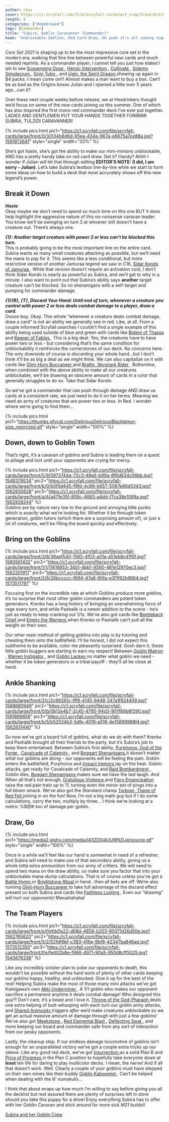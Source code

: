 ```yaml
---
author: chev
cover: https://c1.scryfall.com/file/scryfall-cards/art_crop/front/0/3/034b8d6d-95ea-434a-967a-e6675a7ce88a.jpg?1591972641
length: 8
categories: ["Homebrewed"]
tags: [Commander]
title: "Subira, Goblin Caravanner (Commander)"
hook: "Unblockable Goblins, Red Card Draw, Oh yeah it's all coming together..."
---
```


_Core Set 2021_ is shaping up to be the most impressive core set in the modern era, walking that fine line between powerful new cards and much needed reprints. As a commander player, I cannot tell you just how elated I am to see
<a
	class="accented-link"
	target="_blank"
	href="https://scryfall.com/card/cm2/143/scavenging-ooze?utm_source=api"
	data-toggle="popover"
	data-placement="top"
	data-content="<img src='https://c1.scryfall.com/file/scryfall-cards/normal/front/c/6/c6039b62-aa14-4ee0-9d77-49dbe2a3b9fa.jpg?1562276002' width=100% height=100%>">
Scavenging Ooze
</a>,
<a
	class="accented-link"
	target="_blank"
	href="https://scryfall.com/card/aer/109/heroic-intervention?utm_source=api"
	data-toggle="popover"
	data-placement="top"
	data-content="<img src='https://c1.scryfall.com/file/scryfall-cards/normal/front/8/f/8f5a620c-fde7-4b72-bf8a-efc4f14560c5.jpg?1576381983' width=100% height=100%>">
Heroic Intervention
</a>,
<a
	class="accented-link"
	target="_blank"
	href="https://scryfall.com/card/c20/170/cultivate?utm_source=api"
	data-toggle="popover"
	data-placement="top"
	data-content="<img src='https://c1.scryfall.com/file/scryfall-cards/normal/front/6/9/69c90a17-42ad-4f27-ab1b-3790bc0813b3.jpg?1591320806' width=100% height=100%>">
Cultivate
</a>,
<a
	class="accented-link"
	target="_blank"
	href="https://scryfall.com/card/c20/253/solemn-simulacrum?utm_source=api"
	data-toggle="popover"
	data-placement="top"
	data-content="<img src='https://c1.scryfall.com/file/scryfall-cards/normal/front/9/c/9cf94894-1dbb-4ef6-a3c2-388b3ee20225.jpg?1591321738' width=100% height=100%>">
Solemn Simulacrum
</a>,
<a
	class="accented-link"
	target="_blank"
	href="https://scryfall.com/card/me3/69/grim-tutor?utm_source=api"
	data-toggle="popover"
	data-placement="top"
	data-content="<img src='https://c1.scryfall.com/file/scryfall-cards/normal/front/0/7/07077952-8002-4010-904b-447294fd5686.jpg?1562896492' width=100% height=100%>">
Grim Tutor
</a>, and
<a
	class="accented-link"
	target="_blank"
	href="https://scryfall.com/card/frf/1/ugin-the-spirit-dragon?utm_source=api"
	data-toggle="popover"
	data-placement="top"
	data-content="<img src='https://c1.scryfall.com/file/scryfall-cards/normal/front/5/8/58c1e824-c8a9-4312-8e4c-a29a26d189a4.jpg?1562825451' width=100% height=100%>">
Ugin, the Spirit Dragon
</a> showing up again in $4 packs. I mean come on!!! Almost makes a man want to buy a box. Can’t be as bad as the Origins boxes Julian and I opened a little over 5 years ago...can it?

Over these next couple weeks before release, we at Hexdrinkers thought we’d focus on some of the _new_ cards joining us this summer. One of which has also inspired the first mono-red commander deck I’ve ever put together. LADIES AND GENTLEMEN PUT YOUR HANDS TOGETHER FORRRRR SUBIRA, TULZIDI CARAVANNER!

{% include pics.html
pic1="https://c1.scryfall.com/file/scryfall-cards/large/front/0/3/034b8d6d-95ea-434a-967a-e6675a7ce88a.jpg?1591972641"
style="single"
width="33%" %}
<br />

She’s got haste, she’s got the ability to make our mini-minions unblockable, AND has a pretty handy take on red card draw. Get it? Handy? Ahhh I wonder if Julian will let that through editing **EDITOR’S NOTE: (I did, I am sorry - Julian)**. Let’s take Subira’s textbox line-by-line while we start to form some ideas on how to build a deck that most accurately shows off this new legend’s power.

## Break it Down

<b>_Haste_</b> <br />
Okay maybe we don’t need to spend so much time on this one BUT it does help highlight the aggressive nature of this no-nonsense caravan leader. You know we’ll be swinging on turn 3 at whoever still doesn’t have a creature out. There’s always one.

<b>_{1}: Another target creature with power 2 or less can’t be blocked this turn._ </b><br />
This is probably going to be the most important line on the entire card. Subira wants as many small creatures attacking as possible, but we’ll need the mana to pay for it. This seems like a less conditional, but more restrictive version of another Jamuraa legend we saw in C16,
<a
	class="accented-link"
	target="_blank"
	href="https://scryfall.com/card/c16/42/sidar-kondo-of-jamuraa?utm_source=api"
	data-toggle="popover"
	data-placement="top"
	data-content="<img src='https://c1.scryfall.com/file/scryfall-cards/normal/front/1/9/19d2671c-39bd-4dd7-ac97-9cdf5c2cb149.jpg?1562390224' width=100% height=100%>">
Sidar Kondo of Jamuraa
</a>. While that version doesn’t require an activation cost, I don’t think Sidar Kondo is nearly as powerful as Subira, and we’ll get to why in a minute. I also want to point out that Subira’s ability says **another** target creature can’t be blocked. So no shenanigans with a self-target and pumping for commander damage.

<b>_{1}{R}, {T}, Discard Your Hand: Until end of turn, whenever a creature you control with power 2 or less deals combat damage to a player, draw a card._ </b><br />
Ooooo boy. Okay. This whole “whenever a creature deals combat damage, draw a card” is not an ability we generally see in red. Like, at all. From a couple informed Scryfall searches I couldn’t find a single example of this ability being used outside of blue and green with cards like
<a
	class="accented-link"
	target="_blank"
	href="https://scryfall.com/card/a25/42/bident-of-thassa?utm_source=api"
	data-toggle="popover"
	data-placement="top"
	data-content="<img src='https://c1.scryfall.com/file/scryfall-cards/normal/front/5/9/5903aac6-171c-48b7-984a-f074c176d179.jpg?1562435903' width=100% height=100%>">
Bident of Thassa
</a> and
<a
	class="accented-link"
	target="_blank"
	href="https://scryfall.com/card/eld/163/keeper-of-fables?utm_source=api"
	data-toggle="popover"
	data-placement="top"
	data-content="<img src='https://c1.scryfall.com/file/scryfall-cards/normal/front/6/7/6754d6cf-3506-48b5-a0ef-8a90b8dd2701.jpg?1572490595' width=100% height=100%>">
Keeper of Fables
</a>. This is a big deal. Yes, the creatures have to have power two or less - but considering that’s the same condition for unblockability it reinforces the cornerstones of our deck. No concerns here. The only downside of course is discarding your whole hand...but I don’t think it’ll be as big a deal as we might think. We can also capitalize on it with cards like
<a
	class="accented-link"
	target="_blank"
	href="https://scryfall.com/card/m20/141/glint-horn-buccaneer?utm_source=api"
	data-toggle="popover"
	data-placement="top"
	data-content="<img src='https://c1.scryfall.com/file/scryfall-cards/normal/front/d/f/df2df9cb-14f5-470f-b438-20f4ae8d0d59.jpg?1563899187' width=100% height=100%>">
Glint-Horn Buccaneer
</a> and
<a
	class="accented-link"
	target="_blank"
	href="https://scryfall.com/card/c20/4/brallin-skyshark-rider?utm_source=api"
	data-toggle="popover"
	data-placement="top"
	data-content="<img src='https://c1.scryfall.com/file/scryfall-cards/normal/front/9/b/9b4fdcd5-5346-46a8-b1a4-84ddb74089e0.jpg?1591234217' width=100% height=100%>">
Brallin, Skyshark Rider
</a>. Bottomline, when combined with the above ability to make all our creatures unblockable, we’ll be drawing an obscene amount of cards in a color that generally struggles to do so. Take that Sidar Kondo.

So we’ve got a commander that can push through damage AND draw us cards at a consistent rate, we just need to do it on her terms. Meaning we need an army of creatures that are power two or less. In Red. I wonder where we’re going to find them...

{% include pics.html
pic1="https://thumbs.gfycat.com/DeliriousDeliriousBlacklemur-size_restricted.gif"
style="single"
width="100%" %}
<br />

## Down, down to Goblin Town

That’s right, it’s a caravan of goblins and Subira is leading them on a quest to pillage and loot until your opponents are crying for mercy.

{% include pics.html
pic1="https://c1.scryfall.com/file/scryfall-cards/large/front/5/9/5973744a-72c3-48e6-b99a-8f6d634c06bb.jpg?1548379534"
pic2="https://c1.scryfall.com/file/scryfall-cards/large/front/b/0/b0f5d445-f9fd-4c89-b657-5067e86d5343.jpg?1562930628"
pic3="https://c1.scryfall.com/file/scryfall-cards/large/front/a/4/a47fe35f-859c-4663-a4dd-f7ca38e1099a.jpg?1562928244" %}
<br />
Goblins are by nature very low to the ground and annoying little punks which is _exactly_ what we’re looking for. Whether it be through token generation, goblin tutors (which there are a surprising amount of), or just a lot of creatures, we’ll be filling the board quickly and effectively.

## Bring on the Goblins

{% include pics.html
pic1="https://c1.scryfall.com/file/scryfall-cards/large/front/3/6/36aef540-1565-4f03-a01a-a51eb8cd1f0f.jpg?1580561432"
pic2="https://c1.scryfall.com/file/scryfall-cards/large/front/1/1/11616853-34b1-4bb1-9590-461e12970ec3.jpg?1562201917"
pic3="https://c1.scryfall.com/file/scryfall-cards/large/front/2/6/26bccccc-f694-47a8-90fa-e3f1f62b9664.jpg?1573511797" %}
<br />

Focusing first on the incredible rate at which Goblins produce more goblins, it’s no surprise that most other goblin commanders are potent token generators. Krenko has a long history of bringing an overwhelming force of rage every turn, and while Pashalik is a newer addition to the scene - he’s just as ready to keep cranking out 1/1s. We’ve also got cards like
<a
	class="accented-link"
	target="_blank"
	href="https://scryfall.com/card/mb1/852/beetleback-chief?utm_source=api"
	data-toggle="popover"
	data-placement="top"
	data-content="<img src='https://c1.scryfall.com/file/scryfall-cards/normal/front/1/6/16b8a76e-5ad9-42b6-ba03-819b2491c0c2.jpg?1573511091' width=100% height=100%>">
Beetleback Chief
</a> and
<a
	class="accented-link"
	target="_blank"
	href="https://scryfall.com/card/dds/15/empty-the-warrens?utm_source=api"
	data-toggle="popover"
	data-placement="top"
	data-content="<img src='https://c1.scryfall.com/file/scryfall-cards/normal/front/4/2/42418f91-c7a9-461a-b00c-bba184e2a917.jpg?1562856596' width=100% height=100%>">
Empty the Warrens
</a> when Krenko or Pashalik can’t pull all the weight on their own.

Our other main method of getting goblins into play is by tutoring and cheating them onto the battlefield. I’ll be honest, I did not expect this subtheme to be available, color me pleasantly surprised. Gosh darn it, these little goblin buggers are starting to earn my respect! Between
<a
	class="accented-link"
	target="_blank"
	href="https://scryfall.com/card/mb1/956/goblin-matron?utm_source=api"
	data-toggle="popover"
	data-placement="top"
	data-content="<img src='https://c1.scryfall.com/file/scryfall-cards/normal/front/b/8/b84b11b0-7511-4a11-a949-aa93af9ddbd6.jpg?1573511840' width=100% height=100%>">
Goblin Matron
</a>,
<a
	class="accented-link"
	target="_blank"
	href="https://scryfall.com/card/ddt/32/warren-instigator?utm_source=api"
	data-toggle="popover"
	data-placement="top"
	data-content="<img src='https://c1.scryfall.com/file/scryfall-cards/normal/front/a/4/a47fe35f-859c-4663-a4dd-f7ca38e1099a.jpg?1562928244' width=100% height=100%>">
Warren Instigator
</a>, and
<a
	class="accented-link"
	target="_blank"
	href="https://scryfall.com/card/vma/167/goblin-lackey?utm_source=api"
	data-toggle="popover"
	data-placement="top"
	data-content="<img src='https://c1.scryfall.com/file/scryfall-cards/normal/front/3/0/30104836-1e9d-4533-98f8-d5c4e6484b52.jpg?1562904811' width=100% height=100%>">
Goblin Lackey
</a> no matter what goblin we need - whether it be token generators or a tribal payoff - they’ll all be close at hand.

## Ankle Shanking

{% include pics.html
pic1="https://c1.scryfall.com/file/scryfall-cards/large/front/2/c/2c89261c-fff8-4145-9448-247a1f924409.jpg?1588680949"
pic2="https://c1.scryfall.com/file/scryfall-cards/large/front/0/b/0b12e4b7-2c45-4795-94d3-901f89b8f290.jpg?1591899856"
pic3="https://c1.scryfall.com/file/scryfall-cards/large/front/b/5/b52534b3-5dfe-4019-a518-4e15899988f4.jpg?1562931440" %}
<br />

So now we’ve got a board full of goblins, what do we do with them? Krenko and Pashalik brought all their friends to the party, but it’s Subira’s job to keep them entertained. Between Subira’s first ability,
<a
	class="accented-link"
	target="_blank"
	href="https://scryfall.com/card/mb1/1029/purphoros-god-of-the-forge?utm_source=api"
	data-toggle="popover"
	data-placement="top"
	data-content="<img src='https://c1.scryfall.com/file/scryfall-cards/normal/front/2/c/2c89261c-fff8-4145-9448-247a1f924409.jpg?1588680949' width=100% height=100%>">
Purphoros, God of the Forge
</a>,
<a
	class="accented-link"
	target="_blank"
	href="https://scryfall.com/card/rna/95/cavalcade-of-calamity?utm_source=api"
	data-toggle="popover"
	data-placement="top"
	data-content="<img src='https://c1.scryfall.com/file/scryfall-cards/normal/front/8/a/8a81e889-490b-4aeb-8e84-ea9a390bb8fe.jpg?1584830817' width=100% height=100%>">
Cavalcade of Calamity
</a>, and
<a
	class="accented-link"
	target="_blank"
	href="https://scryfall.com/card/evg/54/boggart-shenanigans?utm_source=api"
	data-toggle="popover"
	data-placement="top"
	data-content="<img src='https://c1.scryfall.com/file/scryfall-cards/normal/front/b/5/b52534b3-5dfe-4019-a518-4e15899988f4.jpg?1562931440' width=100% height=100%>">
Boggart Shenanigans
</a> it doesn’t matter _what_ our goblins are doing - our opponents will be feeling the pain. Goblin enters the battlefield, Purphoros and
<a
	class="accented-link"
	target="_blank"
	href="https://scryfall.com/card/mb1/978/impact-tremors?utm_source=api"
	data-toggle="popover"
	data-placement="top"
	data-content="<img src='https://c1.scryfall.com/file/scryfall-cards/normal/front/a/c/acabeb7d-6f8f-4750-a29d-e0dd4e781c52.jpg?1573512000' width=100% height=100%>">
Impact tremors
</a> lay on the heat. Goblin attacks, get ready for Cavalcade of Calamity, and
<a
	class="accented-link"
	target="_blank"
	href="https://scryfall.com/card/uma/142/raid-bombardment?utm_source=api"
	data-toggle="popover"
	data-placement="top"
	data-content="<img src='https://c1.scryfall.com/file/scryfall-cards/normal/front/c/a/ca75d458-4947-4075-89b6-e93936c67370.jpg?1547517351' width=100% height=100%>">
Raid Bombardment
</a>. Goblin dies,
<a
	class="accented-link"
	target="_blank"
	href="https://scryfall.com/card/evg/54/boggart-shenanigans?utm_source=api"
	data-toggle="popover"
	data-placement="top"
	data-content="<img src='https://c1.scryfall.com/file/scryfall-cards/normal/front/b/5/b52534b3-5dfe-4019-a518-4e15899988f4.jpg?1562931440' width=100% height=100%>">
Boggart Shenanigans
</a> makes sure we have the last laugh. And When all that’s not enough,
<a
	class="accented-link"
	target="_blank"
	href="https://scryfall.com/card/cn2/161/gratuitous-violence?utm_source=api"
	data-toggle="popover"
	data-placement="top"
	data-content="<img src='https://c1.scryfall.com/file/scryfall-cards/normal/front/0/9/093e3fc5-b2e0-4376-b8ad-4470e02e3f63.jpg?1576382868' width=100% height=100%>">
Gratuitous Violence
</a> and
<a
	class="accented-link"
	target="_blank"
	href="https://scryfall.com/card/m21/143/fiery-emancipation?utm_source=api"
	data-toggle="popover"
	data-placement="top"
	data-content="<img src='https://c1.scryfall.com/file/scryfall-cards/normal/front/0/b/0b12e4b7-2c45-4795-94d3-901f89b8f290.jpg?1591899856' width=100% height=100%>">
Fiery Emancipation
</a> raise the red pain train up to 11, turning even the minor-est of pings into a full blown smack. We’ve also got the _Standard_ champ
<a
	class="accented-link"
	target="_blank"
	href="https://scryfall.com/card/eld/147/torbran-thane-of-red-fell?utm_source=api"
	data-toggle="popover"
	data-placement="top"
	data-content="<img src='https://c1.scryfall.com/file/scryfall-cards/normal/front/7/9/79f591cd-d277-4ba5-b1bf-1c09cac9cb8a.jpg?1572490491' width=100% height=100%>">
Torbran, Thane of Red Fell
</a> joining in on the fun! Now, I’m not a big math guy but if I do some calculations, carry the two, multiply by three... I think we’re looking at a metric %$@#-ton of damage _per_ goblin.

## Draw, Go

{% include pics.html
pic1="https://media2.giphy.com/media/l41lZD0i4UU9PkDJe/source.gif"
style="single"
width="100%" %}
<br />

Once in a while we’ll feel like our hand is somewhat in need of a refresher, and Subira will need to make use of that secondary ability, giving us a whole lotta extra ammunition from our army of critters. We will need to spend two mana on the draw ability, so make sure you factor that into your unblockable mana-dump calculations. That is of course unless you’ve got a
<a
	class="accented-link"
	target="_blank"
	href="https://scryfall.com/card/avr/128/battle-hymn?utm_source=api"
	data-toggle="popover"
	data-placement="top"
	data-content="<img src='https://c1.scryfall.com/file/scryfall-cards/normal/front/4/3/43b5d46e-7054-44f8-9a14-b412f2f0ab86.jpg?1561864718' width=100% height=100%>">
Battle Hymn
</a> or
<a
	class="accented-link"
	target="_blank"
	href="https://scryfall.com/card/ons/191/brightstone-ritual?utm_source=api"
	data-toggle="popover"
	data-placement="top"
	data-content="<img src='https://c1.scryfall.com/file/scryfall-cards/normal/front/5/b/5b08b0a6-c94e-4407-8a24-c8202497b5f2.jpg?1562916460' width=100% height=100%>">
Brightstone Ritual
</a> in hand...then all bets are off. We’re also running
<a
	class="accented-link"
	target="_blank"
	href="https://scryfall.com/card/m20/141/glint-horn-buccaneer?utm_source=api"
	data-toggle="popover"
	data-placement="top"
	data-content="<img src='https://c1.scryfall.com/file/scryfall-cards/normal/front/d/f/df2df9cb-14f5-470f-b438-20f4ae8d0d59.jpg?1563899187' width=100% height=100%>">
Glint-Horn Buccaneer
</a> to take full advantage of the discard effect present on both Subira and cards like
<a
	class="accented-link"
	target="_blank"
	href="https://scryfall.com/card/mb1/919/faithless-looting?utm_source=api"
	data-toggle="popover"
	data-placement="top"
	data-content="<img src='https://c1.scryfall.com/file/scryfall-cards/normal/front/6/7/671c008a-8ff8-42d7-9e03-6d8a9ddace67.jpg?1573511573' width=100% height=100%>">
Faithless Looting
</a>. Even our “drawing” will hurt our opponents! Mwuahahaha!

## The Team Players

{% include pics.html
pic1="https://c1.scryfall.com/file/scryfall-cards/large/front/e/f/efdd1e22-d68d-4858-b253-80071d26d50e.jpg?1562765620"
pic2="https://c1.scryfall.com/file/scryfall-cards/large/front/5/2/52fdf6bf-c383-416e-9bf8-42347ba846ad.jpg?1573512350"
pic3="https://c1.scryfall.com/file/scryfall-cards/large/front/f/e/fe402b8e-f966-4971-90a5-950d8cff5025.jpg?1543676336" %}
<br />

Like any incredibly sinister plan to poke our opponents to death, this wouldn’t be possible without the hard work of plenty of other cards keeping our goblins happy, healthy, and unblocked. Give it up for the best of the rest! Helping Subira make the most of those many mini attacks we’ve got Kamigawa’s own
<a
	class="accented-link"
	target="_blank"
	href="https://scryfall.com/card/chk/155/akki-underminer?utm_source=api"
	data-toggle="popover"
	data-placement="top"
	data-content="<img src='https://c1.scryfall.com/file/scryfall-cards/normal/front/e/f/efdd1e22-d68d-4858-b253-80071d26d50e.jpg?1562765620' width=100% height=100%>">
Akki Underminer
</a>. A 1/1 goblin who makes our opponent sacrifice a permanent anytime it deals combat damage! Who designed this guy?! Don’t care, it’s a beast and I love it.
<a
	class="accented-link"
	target="_blank"
	href="https://scryfall.com/card/akh/237/throne-of-the-god-pharaoh?utm_source=api"
	data-toggle="popover"
	data-placement="top"
	data-content="<img src='https://c1.scryfall.com/file/scryfall-cards/normal/front/f/e/fe402b8e-f966-4971-90a5-950d8cff5025.jpg?1543676336' width=100% height=100%>">
Throne of the God-Pharaoh
</a> deals one extra helping of butt-whooping with each turn our goblin army attacks, and
<a
	class="accented-link"
	target="_blank"
	href="https://scryfall.com/card/c20/158/shared-animosity?utm_source=api"
	data-toggle="popover"
	data-placement="top"
	data-content="<img src='https://c1.scryfall.com/file/scryfall-cards/normal/front/b/b/bb7a56c4-5f20-4fd0-8f95-44061dec1df8.jpg?1591320679' width=100% height=100%>">
Shared Animosity
</a> triggers _after_ we’d make creatures unblockable so we get an actual massive amount of damage through with just a few goblins! We’ve also got
<a
	class="accented-link"
	target="_blank"
	href="https://scryfall.com/card/7ed/307/meekstone?utm_source=api"
	data-toggle="popover"
	data-placement="top"
	data-content="<img src='https://c1.scryfall.com/file/scryfall-cards/normal/front/0/a/0a691664-9275-4b89-a8e3-b99c88717ffb.jpg?1562231937' width=100% height=100%>">
Meekstone
</a>,
<a
	class="accented-link"
	target="_blank"
	href="https://scryfall.com/card/a25/147/red-elemental-blast?utm_source=api"
	data-toggle="popover"
	data-placement="top"
	data-content="<img src='https://c1.scryfall.com/file/scryfall-cards/normal/front/7/0/70a45e9b-699e-425a-9f3d-267274830d3e.jpg?1562436618' width=100% height=100%>">
Red Elemental Blast
</a>,
<a
	class="accented-link"
	target="_blank"
	href="https://scryfall.com/card/c20/50/deflecting-swat?utm_source=api"
	data-toggle="popover"
	data-placement="top"
	data-content="<img src='https://c1.scryfall.com/file/scryfall-cards/normal/front/8/4/84f035e1-6c89-457b-b05f-85680a50ed91.jpg?1591319579' width=100% height=100%>">
Deflecting Swat
</a>, and more keeping our board and commander safe from any sort of interaction from our pesky opponents.

Lastly, the cleanup step. If our endless damage locomotive of goblins isn’t enough for an unparalleled victory we’ve got a couple extra tricks up our sleeve. Like any good red deck, we’ve got
<a
	class="accented-link"
	target="_blank"
	href="https://scryfall.com/card/cmd/126/insurrection?utm_source=api"
	data-toggle="popover"
	data-placement="top"
	data-content="<img src='https://c1.scryfall.com/file/scryfall-cards/normal/front/2/e/2e7df217-8622-45f7-90e3-2230ac9d30f3.jpg?1562903546' width=100% height=100%>">
Insurrection
</a> as a solid Plan B and
<a
	class="accented-link"
	target="_blank"
	href="https://scryfall.com/card/mb1/1026/price-of-progress?utm_source=api"
	data-toggle="popover"
	data-placement="top"
	data-content="<img src='https://c1.scryfall.com/file/scryfall-cards/normal/front/5/2/52fdf6bf-c383-416e-9bf8-42347ba846ad.jpg?1573512350' width=100% height=100%>">
Price of Progress
</a> in the Plan C position to hopefully take everyone down at **least** ten life for daring to play multicolor decks. I mean, the nerve! And if all that doesn’t work. Well. Clearly a couple of your goblins must have stepped on their own mines like their buddy
<a
	class="accented-link"
	target="_blank"
	href="https://scryfall.com/card/m15/144/goblin-kaboomist?utm_source=api"
	data-toggle="popover"
	data-placement="top"
	data-content="<img src='https://c1.scryfall.com/file/scryfall-cards/normal/front/8/0/80e1d85a-18e5-4c6a-85fd-a009bd8fda38.jpg?1562789940' width=100% height=100%>">
Goblin Kaboomist
</a>. Can’t be helped when dealing with the lil’ numskulls...

I think that about wraps up how much I’m willing to say before giving you all the decklist but rest assured there are plenty of surprises left in store should you take this puppy for a drive! Enjoy everything Subira has to offer with her Goblin Caravan and stick around for more sick _M21_ builds!!

<a href="https://www.moxfield.com/decks/v-0sZ0ref0m-IVswjiCYDg" target="_blank">Subira and her Goblin Crew</a>
